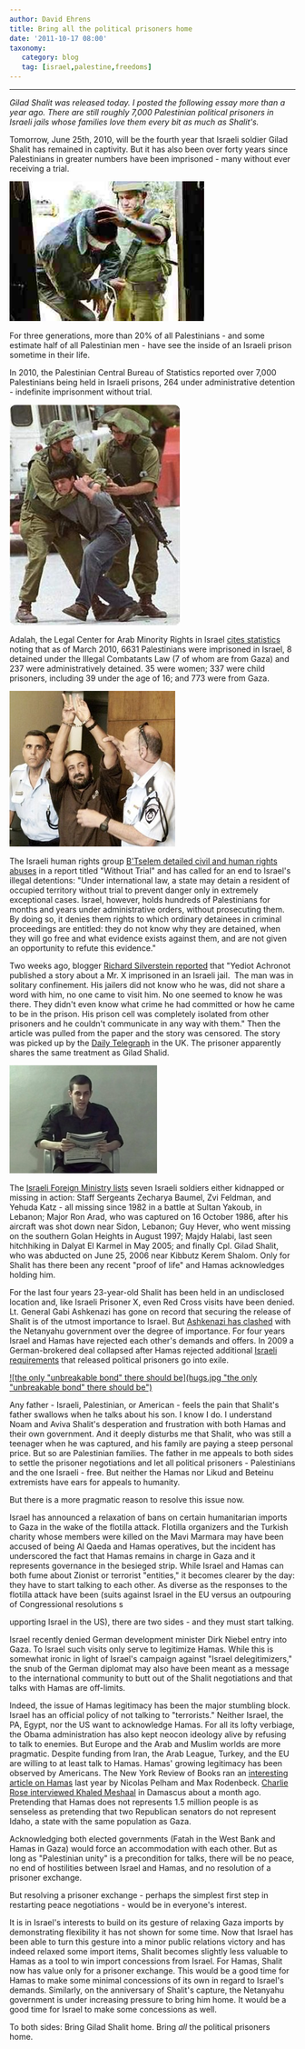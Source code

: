 ```yaml
---
author: David Ehrens
title: Bring all the political prisoners home
date: '2011-10-17 08:00'
taxonomy:
   category: blog
   tag: [israel,palestine,freedoms]
---
```

---

_Gilad Shalit was released today. I posted the following essay more than a year ago. There are still roughly 7,000 Palestinian political prisoners in Israeli jails whose families love them every bit as much as Shalit's._

Tomorrow, June 25th, 2010, will be the fourth year that Israeli soldier Gilad Shalit has remained in captivity. But it has also been over forty years since Palestinians in greater numbers have been imprisoned - many without ever receiving a trial.

[![All in a day's work for the IDF](nhys241.jpg "All in a day's work for the IDF")](nhys241.jpg)

For three generations, more than 20% of all Palestinians - and some estimate half of all Palestinian men - have see the inside of an Israeli prison sometime in their life. 

In 2010, the Palestinian Central Bureau of Statistics reported over 7,000 Palestinians being held in Israeli prisons, 264 under administrative detention - indefinite imprisonment without trial.

[![Another day of the occupation](kid1.jpg "Another day of the occupation")](kid1.jpg)

Adalah, the Legal Center for Arab Minority Rights in Israel [cites statistics](http://www.adalah.org/newsletter/eng/apr10/Adalah%20Briefing%20Note%20to%20EU%20on%20Prisoners%20Rights%20April%202010.pdf) noting that as of March 2010, 6631 Palestinians were imprisoned in Israel, 8 detained under the Illegal Combatants Law (7 of whom are from Gaza) and 237 were administratively detained. 35 were women; 337 were child prisoners, including 39 under the age of 16; and 773 were from Gaza.

[![Marwan Barghouti](marwan1.jpg "Marwan Barghouti")](marwan1.jpg)

The Israeli human rights group [B'Tselem detailed civil and human rights abuses](http://www.btselem.org/english/publications/summaries/200910_without_trial.asp) in a report titled "Without Trial" and has called for an end to Israel's illegal detentions: "Under international law, a state may detain a resident of occupied territory without trial to prevent danger only in extremely exceptional cases. Israel, however, holds hundreds of Palestinians for months and years under administrative orders, without prosecuting them. By doing so, it denies them rights to which ordinary detainees in criminal proceedings are entitled: they do not know why they are detained, when they will go free and what evidence exists against them, and are not given an opportunity to refute this evidence." 

Two weeks ago, blogger [Richard Silverstein reported](http://www.richardsilverstein.com/tikun_olam/2010/06/13/the-strange-case-of-israels-mr-x/) that "Yediot Achronot published a story about a Mr. X imprisoned in an Israeli jail.&#160; The man was in solitary confinement. His jailers did not know who he was, did not share a word with him, no one came to visit him. No one seemed to know he was there. They didn't even know what crime he had committed or how he came to be in the prison. His prison cell was completely isolated from other prisoners and he couldn't communicate in any way with them." Then the article was pulled from the paper and the story was censored. The story was picked up by the [Daily Telegraph](http://www.telegraph.co.uk/news/worldnews/middleeast/israel/7844607/Israel-gripped-by-identity-of-Prisoner-X.html) in the UK. The prisoner apparently shares the same treatment as Gilad Shalid.

[![Shalit](shalit.jpg "Shalit")](shalit.jpg)

The [Israeli Foreign Ministry lists](http://www.mfa.gov.il/MFA/MFAArchive/2000_2009/2004/1/Israeli+MIAs.htm) seven Israeli soldiers either kidnapped or missing in action: Staff Sergeants Zecharya Baumel, Zvi Feldman, and Yehuda Katz - all missing since 1982 in a battle at Sultan Yakoub, in Lebanon; Major Ron Arad, who was captured on 16 October 1986, after his aircraft was shot down near Sidon, Lebanon; Guy Hever, who went missing on the southern Golan Heights in August 1997; Majdy Halabi, last seen hitchhiking in Dalyat El Karmel in May 2005; and finally Cpl. Gilad Shalit, who was abducted on June 25, 2006 near Kibbutz Kerem Shalom. Only for Shalit has there been any recent "proof of life" and Hamas acknowledges holding him.

For the last four years 23-year-old Shalit has been held in an undisclosed location and, like Israeli Prisoner X, even Red Cross visits have been denied. Lt. General Gabi Ashkenazi has gone on record that securing the release of Shalit is of the utmost importance to Israel. But [Ashkenazi has clashed](http://www.haaretz.com/print-edition/news/idf-chief-bringing-shalit-back-home-is-a-national-mission-1.1569) with the Netanyahu government over the degree of importance. For four years Israel and Hamas have rejected each other's demands and offers. In 2009 a German-brokered deal collapsed after Hamas rejected additional [Israeli requirements](http://www.csmonitor.com/World/terrorism-security/2009/1223/Gilad-Shalit-deal-German-mediator-delivers-Israel-offer-to-Hamas) that released political prisoners go into exile.

[![the only "unbreakable bond" there should be](hugs.jpg "the only "unbreakable bond" there should be")](hugs.jpg)

Any father - Israeli, Palestinian, or American - feels the pain that Shalit's father swallows when he talks about his son. I know I do. I understand Noam and Aviva Shalit's desperation and frustration with both Hamas and their own government. And it deeply disturbs me that Shalit, who was still a teenager when he was captured, and his family are paying a steep personal price. But so are Palestinian families. The father in me appeals to both sides to settle the prisoner negotiations and let all political prisoners - Palestinians and the one Israeli - free. But neither the Hamas nor Likud and Beteinu extremists have ears for appeals to humanity.

But there is a more pragmatic reason to resolve this issue now.

Israel has announced a relaxation of bans on certain humanitarian imports to Gaza in the wake of the flotilla attack. Flotilla organizers and the Turkish charity whose members were killed on the Mavi Marmara may have been accused of being Al Qaeda and Hamas operatives, but the incident has underscored the fact that Hamas remains in charge in Gaza and it represents governance in the besieged strip. While Israel and Hamas can both fume about Zionist or terrorist "entities," it becomes clearer by the day: they have to start talking to each other. As diverse as the responses to the flotilla attack have been (suits against Israel in the EU versus an outpouring of Congressional resolutions s  

upporting Israel in the US), there are two sides - and they must start talking.

Israel recently denied German development minister Dirk Niebel entry into Gaza. To Israel such visits only serve to legitimize Hamas. While this is somewhat ironic in light of Israel's campaign against "Israel delegitimizers," the snub of the German diplomat may also have been meant as a message to the international community to butt out of the Shalit negotiations and that talks with Hamas are off-limits. 

Indeed, the issue of Hamas legitimacy has been the major stumbling block. Israel has an official policy of not talking to "terrorists." Neither Israel, the PA, Egypt, nor the US want to acknowledge Hamas. For all its lofty verbiage, the Obama administration has also kept neocon ideology alive by refusing to talk to enemies. But Europe and the Arab and Muslim worlds are more pragmatic. Despite funding from Iran, the Arab League, Turkey, and the EU are willing to at least talk to Hamas. Hamas' growing legitimacy has been observed by Americans. The New York Review of Books ran an [interesting article on Hamas](http://www.nybooks.com/articles/archives/2009/nov/05/which-way-for-hamas/) last year by Nicolas Pelham and Max Rodenbeck. [Charlie Rose interviewed Khaled Meshaal](https://charlierose.com/view/interview/11032) in Damascus about a month ago. Pretending that Hamas does not represents 1.5 million people is as senseless as pretending that two Republican senators do not represent Idaho, a state with the same population as Gaza.

Acknowledging both elected governments (Fatah in the West Bank and Hamas in Gaza) would force an accommodation with each other. But as long as "Palestinian unity" is a precondition for talks, there will be no peace, no end of hostilities between Israel and Hamas, and no resolution of a prisoner exchange. 

But resolving a prisoner exchange - perhaps the simplest first step in restarting peace negotiations - would be in everyone's interest.

It is in Israel's interests to build on its gesture of relaxing Gaza imports by demonstrating flexibility it has not shown for some time. Now that Israel has been able to turn this gesture into a minor public relations victory and has indeed relaxed some import items, Shalit becomes slightly less valuable to Hamas as a tool to win import concessions from Israel. For Hamas, Shalit now has value only for a prisoner exchange. This would be a good time for Hamas to make some minimal concessions of its own in regard to Israel's demands. Similarly, on the anniversary of Shalit's capture, the Netanyahu government is under increasing pressure to bring him home. It would be a good time for Israel to make some concessions as well. 

To both sides: Bring Gilad Shalit home. Bring _all_ the political prisoners home.
